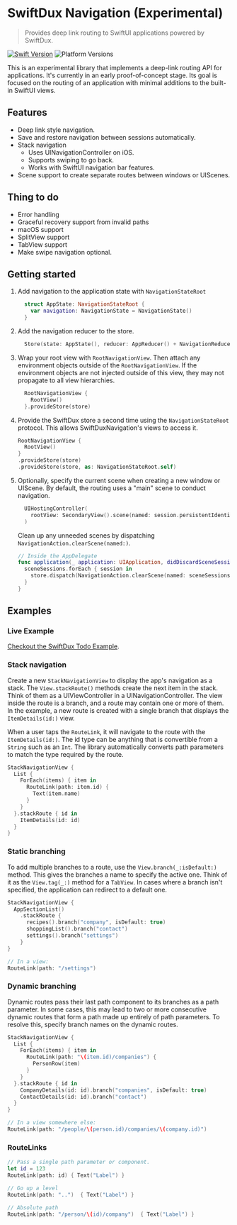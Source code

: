 # SwiftDux Navigation (Experimental)

> Provides deep link routing to SwiftUI applications powered by SwiftDux.

[![Swift Version][swift-image]][swift-url]
![Platform Versions][ios-image]

This is an experimental library that implements a deep-link routing API for applications. It's currently in an early proof-of-concept stage. Its goal is focused on the routing of an application with minimal additions to the built-in SwiftUI views.

## Features
- Deep link style navigation.
- Save and restore navigation between sessions automatically.
- Stack navigation
    - Uses UINavigationController on iOS.
    - Supports swiping to go back.
    - Works with SwiftUI navigation bar features.
- Scene support to create separate routes between windows or UIScenes.

## Thing to do
- Error handling
- Graceful recovery support from invalid paths
- macOS support
- SplitView support
- TabView support
- Make swipe navigation optional.

[swift-image]: https://img.shields.io/badge/swift-5.2-orange.svg
[ios-image]: https://img.shields.io/badge/platforms-iOS%2013%20-222.svg
[swift-url]: https://swift.org/
[license-image]: https://img.shields.io/badge/License-MIT-blue.svg
[license-url]: LICENSE

## Getting started

1. Add navigation to the application state with `NavigationStateRoot`
    ```swift
      struct AppState: NavigationStateRoot {
        var navigation: NavigationState = NavigationState()
      }
    ```

1. Add the navigation reducer to the store.
    ```swift
      Store(state: AppState(), reducer: AppReducer() + NavigationReducer())
    ```

1. Wrap your root view with `RootNavigationView`. Then attach any environment objects outside of the `RootNavigationView`. If the environment objects are not injected outside of this view, they may not propagate to all view hierarchies.
    ```swift
      RootNavigationView {
        RootView()
      }.provideStore(store)
    ```

1. Provide the SwiftDux store a second time using the `NavigationStateRoot` protocol. This allows SwiftDuxNavigation's views to access it.
    ```swift
    RootNavigationView {
      RootView()
    }
    .provideStore(store)
    .provideStore(store, as: NavigationStateRoot.self)
    ```
1. Optionally, specify the current scene when creating a new window or UIScene. By default, the routing uses a "main" scene to conduct navigation.
    ```swift
      UIHostingController(
        rootView: SecondaryView().scene(named: session.persistentIdentifier)
      )
    ```
    Clean up any unneeded scenes by dispatching `NavigationAction.clearScene(named:)`.
    ```swift
    // Inside the AppDelegate
    func application(_ application: UIApplication, didDiscardSceneSessions sceneSessions: Set<UISceneSession>) {
      sceneSessions.forEach { session in
        store.dispatch(NavigationAction.clearScene(named: sceneSessions.persistentIdentifier))
      }
    }
    ```

## Examples

### Live Example

[Checkout the SwiftDux Todo Example](https://github.com/StevenLambion/SwiftUI-Todo-Example/tree/swiftdux-navigation).

### Stack navigation
Create a new `StackNavigationView` to display the app's navigation as a stack. The `View.stackRoute()` methods create the next item in the stack. Think of them as a UIViewController in a UINavigationController. The view inside the route is a branch, and a route may contain one or more of them. In the example, a new route is created with a single branch that displays the `ItemDetails(id:)` view.

When a user taps the `RouteLink`, it will navigate to the route with the `ItemDetails(id:)`. The id type can be anything that is convertible from a `String` such as an `Int`. The library automatically converts path parameters to match the type required by the route.

```swift
StackNavigationView {
  List {
    ForEach(items) { item in
      RouteLink(path: item.id) {
        Text(item.name)
      }
    }
  }.stackRoute { id in
    ItemDetails(id: id)
  }
}
```
### Static branching
To add multiple branches to a route, use the `View.branch(_:isDefault:)` method. This gives the branches a name to specify the active one. Think of it as the `View.tag(_:)` method for a `TabView`. In cases where a branch isn't specified, the application can redirect to a default one.

```swift
StackNavigationView {
  AppSectionList()
    .stackRoute {
      recipes().branch("company", isDefault: true)
      shoppingList().branch("contact")
      settings().branch("settings")
    }
}

// In a view: 
RouteLink(path: "/settings")
```

### Dynamic branching
Dynamic routes pass their last path component to its branches as a path parameter. In some cases, this may lead to two or more consecutive dynamic routes that form a path made up entirely of path parameters. To resolve this, specify branch names on the dynamic routes.

```swift
StackNavigationView {
  List {
    ForEach(items) { item in
      RouteLink(path: "\(item.id)/companies") {
        PersonRow(item)
      }
    }
  }.stackRoute { id in
    CompanyDetails(id: id).branch("companies", isDefault: true)
    ContactDetails(id: id).branch("contact")
  }
}

// In a view somewhere else: 
RouteLink(path: "/people/\(person.id)/companies/\(company.id)")
```

### RouteLinks
```swift
// Pass a single path parameter or component.
let id = 123
RouteLink(path: id) { Text("Label") }

// Go up a level
RouteLink(path: "..")  { Text("Label") }

// Absolute path
RouteLink(path: "/person/\(id)/company")  { Text("Label") }
```